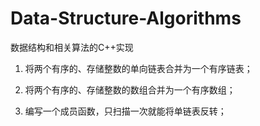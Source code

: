 # Data-Structure-Algorithms
数据结构和相关算法的C++实现

1. 将两个有序的、存储整数的单向链表合并为一个有序链表；

2. 将两个有序的、存储整数的数组合并为一个有序数组；

3. 编写一个成员函数，只扫描一次就能将单链表反转；
